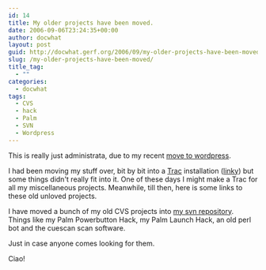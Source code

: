 ```yaml
---
id: 14
title: My older projects have been moved.
date: 2006-09-06T23:24:35+00:00
author: docwhat
layout: post
guid: http://docwhat.gerf.org/2006/09/my-older-projects-have-been-moved/
slug: /my-older-projects-have-been-moved/
title_tag:
  - ""
categories:
  - docwhat
tags:
  - CVS
  - hack
  - Palm
  - SVN
  - Wordpress
---
```

This is really just administrata, due to my recent [move to wordpress](http://docwhat.gerf.org/2006/09/moving-to-a-blog/).

I had been moving my stuff over, bit by bit into a [Trac](http://trac.edgewall.org/) installation ([linky](http://trac.gerf.org/)) but some things didn't really fit into it. One of these days I might make a Trac for all my miscellaneous projects. Meanwhile, till then, here is some links to these old unloved projects.

I have moved a bunch of my old CVS projects into [my svn repository](http://svn.gerf.org/docwhat/). Things like my Palm Powerbutton Hack, my Palm Launch Hack, an old perl bot and the cuescan scan software.

Just in case anyone comes looking for them.

Ciao!